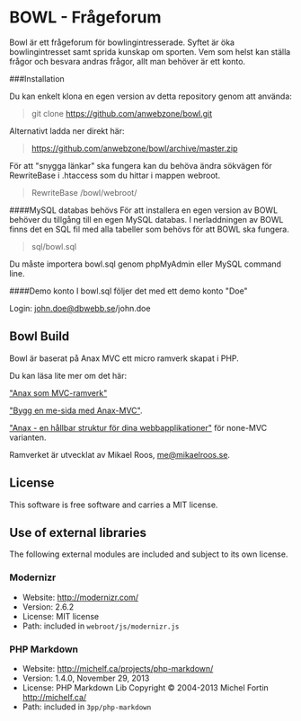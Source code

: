 BOWL - Frågeforum
=========

Bowl är ett frågeforum för bowlingintresserade. Syftet är öka bowlingintresset samt sprida kunskap om sporten. Vem som helst kan ställa frågor och besvara andras frågor, allt man behöver är ett konto.


###Installation

Du kan enkelt klona en egen version av detta repository genom att använda:
> git clone https://github.com/anwebzone/bowl.git

Alternativt ladda ner direkt här:
> https://github.com/anwebzone/bowl/archive/master.zip

För att "snygga länkar" ska fungera kan du behöva ändra sökvägen för RewriteBase i .htaccess som du hittar i mappen webroot.
> RewriteBase /bowl/webroot/


####MySQL databas behövs
För att installera en egen version av BOWL behöver du tillgång till en egen MySQL databas. 
I nerladdningen av BOWL finns det en SQL fil med alla tabeller som behövs för att BOWL ska fungera.

> sql/bowl.sql

Du måste importera bowl.sql genom phpMyAdmin eller MySQL command line.

####Demo konto
I bowl.sql följer det med ett demo konto "Doe"

Login: john.doe@dbwebb.se/john.doe


Bowl Build
-------------------

Bowl är baserat på Anax MVC ett micro ramverk skapat i PHP. 

Du kan läsa lite mer om det här:

["Anax som MVC-ramverk"](http://dbwebb.se/kunskap/anax-som-mvc-ramverk) 
 
["Bygg en me-sida med Anax-MVC"](http://dbwebb.se/kunskap/bygg-en-me-sida-med-anax-mvc). 

["Anax - en hållbar struktur för dina webbapplikationer"](http://dbwebb.se/kunskap/anax-en-hallbar-struktur-for-dina-webbapplikationer) för none-MVC varianten. 

Ramverket är utvecklat av Mikael Roos, me@mikaelroos.se.


License 
------------------

This software is free software and carries a MIT license.



Use of external libraries
-----------------------------------

The following external modules are included and subject to its own license.



### Modernizr
* Website: http://modernizr.com/
* Version: 2.6.2
* License: MIT license 
* Path: included in `webroot/js/modernizr.js`



### PHP Markdown
* Website: http://michelf.ca/projects/php-markdown/
* Version: 1.4.0, November 29, 2013
* License: PHP Markdown Lib Copyright © 2004-2013 Michel Fortin http://michelf.ca/ 
* Path: included in `3pp/php-markdown`











